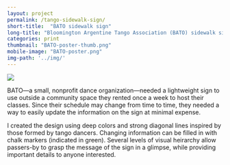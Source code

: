 ```yaml
---
layout: project
permalink: /tango-sidewalk-sign/
short-title:  "BATO sidewalk sign"
long-title: "Bloomington Argentine Tango Association (BATO) sidewalk sign"
categories: print
thumbnail: "BATO-poster-thumb.png"
mobile-image: "BATO-poster.png"
img-path: '../img/'
---
```

<img src="{{page.img-path}}BATO-poster.png" alt=" " />

BATO&mdash;a small, nonprofit dance organization&mdash;needed a lightweight sign to use outside a community space they rented once a week to host their classes. Since their schedule may change from time to time, they needed a way to easily update the information on the sign at minimal expense. 

I created the design using deep colors and strong diagonal lines inspired by those formed by tango dancers. Changing information can be filled in with chalk markers (indicated&nbsp;in&nbsp;green). Several levels of visual heirarchy allow passers-by to grasp the message of the sign in a glimpse, while providing important details to anyone interested.
